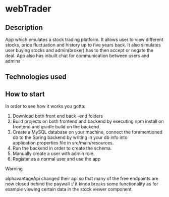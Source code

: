 # webTrader
## Description
App which emulates a stock trading platform. It allows user to view different stocks, price fluctuation and history up to five years back. It also simulates user buying stocks and admin(broker) has to then accept or negate the deal. App also has inbuilt chat for communication between users and admins
## Technologies used

## How to start
In order to see how it works you gotta:
1. Download both front end back -end folders
2. Build projects on both frontend and backend by executing npm install on frontend and gradle build on the backend
2. Create a MySQL database on your machine, connect the forementioned db to the Spring backend by writing in your db info into application.properties file in src/main/resources.
3. Run the backend in order to create the schema.
4. Manually create a user with admin role.
5. Register as a normal user and use the app


> [!WARNING]
> alphavantageApi changed their api so that many of the free endpoints are now closed behind the paywall :/
it kinda breaks some functionality as for example viewing certain data in the stock viewer component
